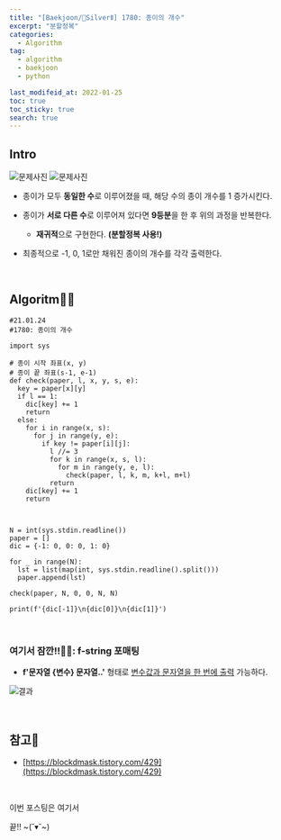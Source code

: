 ```yaml
---
title: "[Baekjoon/🥈SilverⅡ] 1780: 종이의 개수"
excerpt: "분할정복"
categories:
  - Algorithm
tag:
  - algorithm
  - baekjoon
  - python

last_modifeid_at: 2022-01-25
toc: true
toc_sticky: true
search: true
---
```

## Intro
![문제사진](https://ifh.cc/g/Rr48Cm.png)
![문제사진](https://ifh.cc/g/ujwKrM.png)

* 종이가 모두 **동일한 수**로 이루어졌을 때, 해당 수의 종이 개수를 1 증가시킨다.

* 종이가 **서로 다른 수**로 이루어져 있다면 **9등분**을 한 후 위의 과정을 반복한다. 
  * **재귀적**으로 구현한다. **(분할정복 사용!)**

* 최종적으로 -1, 0, 1로만 채워진 종이의 개수를 각각 출력한다.

<br>

## Algoritm👩‍💻

```
#21.01.24
#1780: 종이의 개수

import sys

# 종이 시작 좌표(x, y)
# 종이 끝 좌표(s-1, e-1)
def check(paper, l, x, y, s, e):
  key = paper[x][y]
  if l == 1:
    dic[key] += 1
    return
  else:
    for i in range(x, s):
      for j in range(y, e):
        if key != paper[i][j]:
          l //= 3
          for k in range(x, s, l):
            for m in range(y, e, l):
              check(paper, l, k, m, k+l, m+l)
          return
    dic[key] += 1
    return



N = int(sys.stdin.readline())
paper = []
dic = {-1: 0, 0: 0, 1: 0}

for _ in range(N):
  lst = list(map(int, sys.stdin.readline().split()))
  paper.append(lst)

check(paper, N, 0, 0, N, N)

print(f'{dic[-1]}\n{dic[0]}\n{dic[1]}')
```

<br>

### 여기서 잠깐!!🙋‍♀️: f-string 포매팅

* **f'문자열 {변수} 문자열..'** 형태로 <u>변수값과 문자열을 한 번에 출력</u> 가능하다.

![결과](https://ifh.cc/g/1eULLu.png)

<br>

## 참고📃

* [https://blockdmask.tistory.com/429](https://blockdmask.tistory.com/429)

<br>

이번 포스팅은 여기서

끝!! ~(˘▾˘~)

